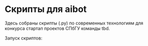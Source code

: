 # Скрипты для aibot

Здесь собраны скрипты (.py) по современных технологиям для конкурса стартап проектов СПбГУ команды tbd. 

Запуск скриптов:
